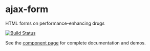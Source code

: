 ajax-form
=========

HTML forms on performance-enhancing drugs

[![Build Status](https://travis-ci.org/garstasio/ajax-form.svg?branch=master)](https://travis-ci.org/garstasio/ajax-form)

See the [component page](http://garstasio.github.io/ajax-form/components/ajax-form/) for complete documentation and demos.
